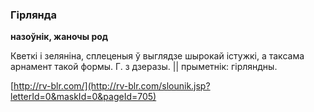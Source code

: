 ### Гірлянда
**назоўнік, жаночы род**

Кветкі і зеляніна, сплеценыя ў выглядзе шырокай істужкі, а таксама арнамент такой формы. Г. з дзеразы. || прыметнік: гірляндны.

<a rel="author">[http://rv-blr.com/](http://rv-blr.com/slounik.jsp?letterId=0&maskId=0&pageId=705)</a>
